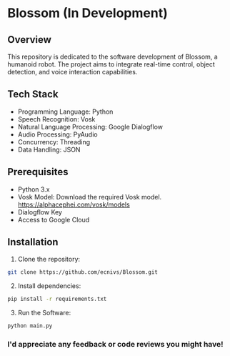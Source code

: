 # Blossom (In Development)

## Overview
This repository is dedicated to the software development of Blossom, a humanoid robot. The project aims to integrate real-time control, object detection, and voice interaction capabilities.

## Tech Stack
* Programming Language: Python
* Speech Recognition: Vosk
* Natural Language Processing: Google Dialogflow
* Audio Processing: PyAudio
* Concurrency: Threading
* Data Handling: JSON

## Prerequisites
* Python 3.x
* Vosk Model: Download the required Vosk model. https://alphacephei.com/vosk/models
* Dialogflow Key
* Access to Google Cloud

## Installation
1. Clone the repository:
```bash
git clone https://github.com/ecnivs/Blossom.git
```
2. Install dependencies:
```bash
pip install -r requirements.txt
```
3. Run the Software:
```bash
python main.py
```


### I'd appreciate any feedback or code reviews you might have!
